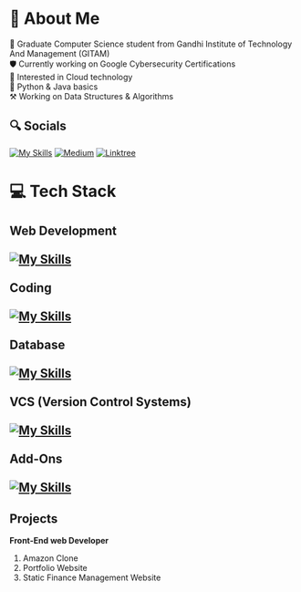 # 🪪 About Me
🏫 Graduate Computer Science student from Gandhi Institute of Technology And Management (GITAM)<br> 🛡️ Currently working on Google Cybersecurity Certifications<br>🔭 Interested in Cloud technology<br>📌 Python & Java basics<br>⚒️ Working on Data Structures & Algorithms


## 🔍 Socials
[![My Skills](https://skillicons.dev/icons?i=linkedin,discord)](https://skillicons.dev) [![Medium](https://img.shields.io/badge/Medium-12100E?style=for-the-badge&logo=medium&logoColor=white)](https://medium.com/@krishnshah2003) [![Linktree](https://img.shields.io/badge/linktree-39E09B?style=for-the-badge&logo=linktree&logoColor=white)](https://linktr.ee/Krish_Shah2024)

# 💻 Tech Stack
## Web Development<br><br> [![My Skills](https://skillicons.dev/icons?i=js,html,css,tailwindcss,nodejs)](https://skillicons.dev) <br><br>Coding<br><br>[![My Skills](https://skillicons.dev/icons?i=java,python)](https://skillicons.dev)<br><br>Database<br><br> [![My Skills](https://skillicons.dev/icons?i=mysql)](https://skillicons.dev)<br><br>VCS (Version Control Systems)<br><br>[![My Skills](https://skillicons.dev/icons?i=github,git,vercel)](https://skillicons.dev)<br><br>Add-Ons<br><br>[![My Skills](https://skillicons.dev/icons?i=notion,npm,powershell)](https://skillicons.dev)

## Projects
**Front-End web Developer**
1. Amazon Clone
2. Portfolio Website
3. Static Finance Management Website
